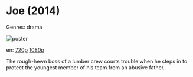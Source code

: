 # Joe (2014)

Genres: drama

![poster](http://image.tmdb.org/t/p/w500/bvcLnoffCm67n7pZPVdJ6pluJsi.jpg)

en:
  [720p](magnet:?xt=urn:btih:5F1610C554D905DC6184F84B684419E4382A562E&tr=udp://glotorrents.pw:6969/announce&tr=udp://tracker.opentrackr.org:1337/announce&tr=udp://torrent.gresille.org:80/announce&tr=udp://tracker.openbittorrent.com:80&tr=udp://tracker.coppersurfer.tk:6969&tr=udp://tracker.leechers-paradise.org:6969&tr=udp://p4p.arenabg.ch:1337&tr=udp://tracker.internetwarriors.net:1337)
  [1080p](magnet:?xt=urn:btih:7784092354CE8E447DCCEA1678EC1B686F1159AD&tr=udp://glotorrents.pw:6969/announce&tr=udp://tracker.opentrackr.org:1337/announce&tr=udp://torrent.gresille.org:80/announce&tr=udp://tracker.openbittorrent.com:80&tr=udp://tracker.coppersurfer.tk:6969&tr=udp://tracker.leechers-paradise.org:6969&tr=udp://p4p.arenabg.ch:1337&tr=udp://tracker.internetwarriors.net:1337)
  


The rough-hewn boss of a lumber crew courts trouble when he steps in to protect the youngest member of his team from an abusive father.